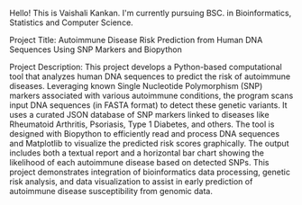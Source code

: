 Hello! This is Vaishali Kankan.
I'm currently pursuing BSC. in Bioinformatics, Statistics and Computer Science. 

Project Title:
Autoimmune Disease Risk Prediction from Human DNA Sequences Using SNP Markers and Biopython

Project Description:
This project develops a Python-based computational tool that analyzes human DNA sequences to predict the risk of autoimmune diseases. 
Leveraging known Single Nucleotide Polymorphism (SNP) markers associated with various autoimmune conditions, the program scans input DNA sequences (in FASTA format) to detect these genetic variants. 
It uses a curated JSON database of SNP markers linked to diseases like Rheumatoid Arthritis, Psoriasis, Type 1 Diabetes, and others.
The tool is designed with Biopython to efficiently read and process DNA sequences and Matplotlib to visualize the predicted risk scores graphically. 
The output includes both a textual report and a horizontal bar chart showing the likelihood of each autoimmune disease based on detected SNPs.
This project demonstrates integration of bioinformatics data processing, genetic risk analysis, and data visualization to assist in early prediction of autoimmune disease susceptibility from genomic data.

